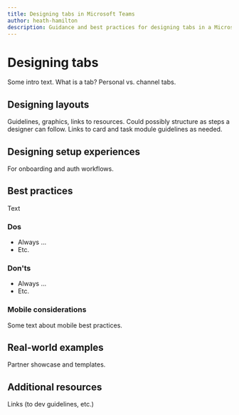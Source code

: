 ```yaml
---
title: Designing tabs in Microsoft Teams
author: heath-hamilton
description: Guidance and best practices for designing tabs in a Microsoft Teams app.
---
```

# Designing tabs

Some intro text. What is a tab? Personal vs. channel tabs.

## Designing layouts

Guidelines, graphics, links to resources. Could possibly structure as steps a designer can follow. Links to card and task module guidelines as needed.

## Designing setup experiences

For onboarding and auth workflows.

## Best practices

Text

### Dos

* Always ...
* Etc.

### Don'ts

* Always ...
* Etc.

### Mobile considerations

Some text about mobile best practices.

## Real-world examples

Partner showcase and templates.

## Additional resources

Links (to dev guidelines, etc.)
